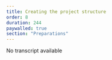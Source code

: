 ```yaml
---
title: Creating the project structure
order: 8 
duration: 244
paywalled: true
section: "Preparations"
---
```


No transcript available
